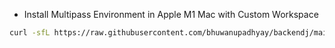 * Install Multipass Environment in Apple M1 Mac with Custom Workspace

```bash
curl -sfL https://raw.githubusercontent.com/bhuwanupadhyay/backendj/main/multipass/apple-m1-mac-with-custom-workspace/install.sh | bash -s
```